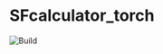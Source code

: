 # SFcalculator_torch
![Build](https://github.com/Hekstra-Lab/SFcalculator/workflows/Build/badge.svg)
